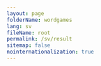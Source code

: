 ```yaml
---
layout: page
folderName: wordgames
lang: sv
fileName: root
permalink: /sv/result
sitemap: false
nointernationalization: true
---
```

